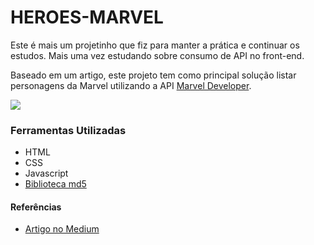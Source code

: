 # HEROES-MARVEL
Este é mais um projetinho que fiz para manter a prática e continuar os estudos.
Mais uma vez estudando sobre consumo de API no front-end.

Baseado em um artigo, este projeto tem como principal solução listar personagens da Marvel utilizando a API <a href="https://developer.marvel.com/">Marvel Developer</a>.

<img src="https://user-images.githubusercontent.com/54685310/87312545-16ff0780-c4f7-11ea-84e3-13ed1f332c8b.gif" />

### Ferramentas Utilizadas
- HTML
- CSS
- Javascript
- <a href="https://github.com/blueimp/JavaScript-MD5">Biblioteca md5</a> 

#### Referências
- <a href="https://medium.com/@digengup/como-consumir-uma-api-rest-utilizando-javascript-e2728c207eb">Artigo no Medium</a>
